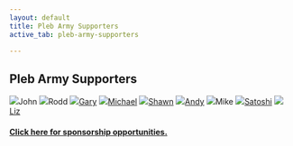 ```yaml
---
layout: default
title: Pleb Army Supporters
active_tab: pleb-army-supporters

---
```


<a id="pleb-army"></a>
<div class="highlight-section2">
    <h2>Pleb Army Supporters</h2>
    <div class="white-divider-mid"></div>
        <div class="pleb-army">
            <a><img src="/anon.jpg"/>John</a> <!-- $161 -->
            <a><img src="/anon.jpg"/>Rodd</a><!-- $161 -->
            <a href="https://bitblockboom.com/" target="_blank"><img src="https://pbs.twimg.com/profile_images/1237850791584530441/3AepBfhl_400x400.jpg"/>Gary</a> <!-- $200 -->
            <a href="https://medium.com/@MichaelYouKnow" target="_blank"><img src="https://miro.medium.com/v2/resize:fill:176:176/1*eTJEnXPRrf1vMIZ9KB40VQ@2x.jpeg"/>Michael</a> <!-- $214 -->
            <a href="https://bitcoin101pro.com/products" target="_blank"><img src="https://pbs.twimg.com/media/FgH_Y-WXoAIW9Ou?format=jpg&name=medium"/>Shawn</a> <!-- 151,639 sats -->
            <a href="https://www.exponentiallayers.com/" target="_blank"><img src="https://pbs.twimg.com/profile_images/1549431400973172736/FfH8RlFQ_400x400.jpg"/>Andy</a> <!-- 566,360 sats -->
            <a ><img src="/anon.jpg"/>Mike</a> <!-- 630,453 sats -->
            <a href="https://wtfhappenedin1971.com" target="_blank"><img src="https://wtfhappenedin1971home.files.wordpress.com/2020/06/img_0540-1_arrow.jpg"/>Satoshi</a> <!-- 768,351 sats -->
            <a href="https://twitter.com/babeswhobitcoin" target="_blank"><img src="https://pbs.twimg.com/profile_images/1611776705969913856/-ZnH2ahJ_400x400.jpg"/>Liz</a> <!-- 3,975,678 sats + $500 -->
        </div>
</div>


<div class="highlight-section2">
    <h4><a href="/2022/sponsorship">Click here for sponsorship opportunities.</a></h4>
</div>
